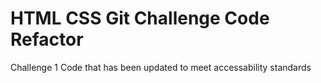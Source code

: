# HTML CSS Git Challenge Code Refactor
Challenge 1 
Code that has been updated to meet accessability standards
